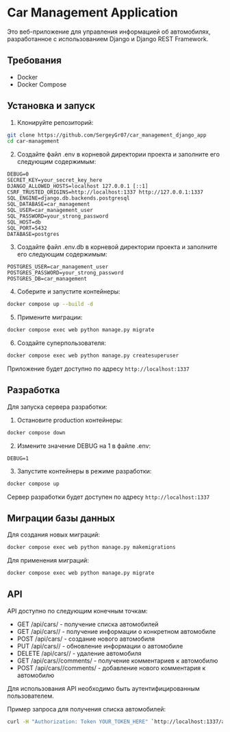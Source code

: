 # Car Management Application

Это веб-приложение для управления информацией об автомобилях, разработанное с использованием Django и Django REST Framework.

## Требования

- Docker
- Docker Compose

## Установка и запуск

1. Клонируйте репозиторий:

```bash
git clone https://github.com/SergeyGr07/car_management_django_app
cd car-management
```

2. Создайте файл .env в корневой директории проекта и заполните его следующим содержимым:

```.env
DEBUG=0
SECRET_KEY=your_secret_key_here
DJANGO_ALLOWED_HOSTS=localhost 127.0.0.1 [::1]
CSRF_TRUSTED_ORIGINS=http://localhost:1337 http://127.0.0.1:1337
SQL_ENGINE=django.db.backends.postgresql
SQL_DATABASE=car_management
SQL_USER=car_management_user
SQL_PASSWORD=your_strong_password
SQL_HOST=db
SQL_PORT=5432
DATABASE=postgres
```

3. Создайте файл .env.db в корневой директории проекта и заполните его следующим содержимым:

```.env
POSTGRES_USER=car_management_user
POSTGRES_PASSWORD=your_strong_password
POSTGRES_DB=car_management
```

4. Соберите и запустите контейнеры:

```bash
docker compose up --build -d
```

5. Примените миграции:

```bash
docker compose exec web python manage.py migrate
```

6. Создайте суперпользователя:

```bash
docker compose exec web python manage.py createsuperuser
```

Приложение будет доступно по адресу `http://localhost:1337`

## Разработка

Для запуска сервера разработки:

1. Остановите production контейнеры:

```bash
docker compose down
```

2. Измените значение DEBUG на 1 в файле .env:

```.env
DEBUG=1
```

3. Запустите контейнеры в режиме разработки:

```bash
docker compose up
```

Сервер разработки будет доступен по адресу `http://localhost:1337`

## Миграции базы данных

Для создания новых миграций:

```bash
docker compose exec web python manage.py makemigrations
```

Для применения миграций:

```bash
docker compose exec web python manage.py migrate
```

## API

API доступно по следующим конечным точкам:

- GET /api/cars/ - получение списка автомобилей
- GET /api/cars/<id>/ - получение информации о конкретном автомобиле
- POST /api/cars/ - создание нового автомобиля
- PUT /api/cars/<id>/ - обновление информации о автомобиле
- DELETE /api/cars/<id>/ - удаление автомобиля
- GET /api/cars/<id>/comments/ - получение комментариев к автомобилю
- POST /api/cars/<id>/comments/ - добавление нового комментария к автомобилю

Для использования API необходимо быть аутентифицированным пользователем.

Пример запроса для получения списка автомобилей:

```bash
curl -H "Authorization: Token YOUR_TOKEN_HERE" `http://localhost:1337/api/cars/`
```
